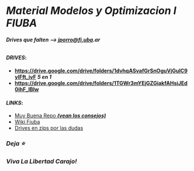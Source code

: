 # ___Material Modelos y Optimizacion I FIUBA___
###### ___Drives que falten --> jporro@fi.uba.ar___


#### ___DRIVES___:
* __https://drive.google.com/drive/folders/1dvhqASvafGrSnOguVjGulC9yIFft_ivF__ ___5 en 1___
* __https://drive.google.com/drive/folders/1TGWr3mYEjGZGiakfAHsiJEd0ihF_lBlw__
<!--
### Parciales:
* [Parciales Resueltos](https://drive.google.com/drive/folders/19k2CDqAoVJNFHZz6tq4Q_FEFhGl1n-C-)
* [Parciales Resueltos](https://drive.google.com/drive/folders/1_WpZf36kuXF7kEiBnYxCwbE4-ujvNNAx)
* [Parciales Resueltos _(algunos estan ya en los otros links)_](https://drive.google.com/drive/folders/1GkAzTrqeFMjKkkh-ZN_O3GRUb9s4-3ps)
* [Modelos](https://github.com/lucasbilo/ModelosYOptimizacionI/blob/main/ParcialesResueltos/Tp20210311.pdf)
  -->

#### ___LINKS___:
* [Muy Buena Repo ___(vean los consejos)___](https://github.com/AbrahamOsco/Modelos71.14)
* [Wiki Fiuba](http://wiki.foros-fiuba.com.ar/materias:71:14)
* [Drives en zips por las dudas](https://drive.google.com/drive/u/1/folders/1TCuZhHYz08hRTbka7LMtjLn276iJwJ3c)

  
### _Deja ⭐_
### _Viva La Libertad Carajo!_
